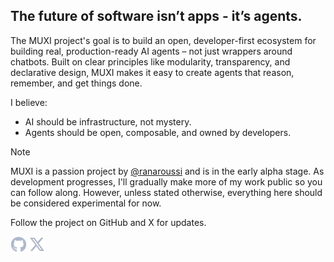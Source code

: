 ## The future of software isn’t apps - it’s agents.

The MUXI project's goal is to build an open, developer-first ecosystem for building real, production-ready AI agents – not just wrappers around chatbots. Built on clear principles like modularity, transparency, and declarative design, MUXI makes it easy to create agents that reason, remember, and get things done.

I believe:

- AI should be infrastructure, not mystery.
- Agents should be open, composable, and owned by developers.

> [!NOTE]
> MUXI is a passion project by [@ranaroussi](https://github.com/ranaroussi) and is in the early alpha stage. As development progresses, I'll gradually make more of my work public so you can follow along. However, unless stated otherwise, everything here should be considered experimental for now.

Follow the project on GitHub and X for updates.

<a href="https://github.com/muxi-ai"><img height="25" src="./icons/github.svg" alt="MUXI on GitHub" title="MUXI on GitHub"></a> <a href="https://twitter.com/muxi_ai"><img height="25" src="./icons/x.svg" alt="MUXI on X/Twitter" title="MUXI on X/Twitter"></a>
